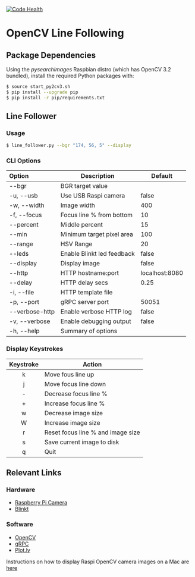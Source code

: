 [![Code Health](https://landscape.io/github/athenian-robotics/line-following/master/landscape.svg?style=flat)](https://landscape.io/github/athenian-robotics/line-following/master)

# OpenCV Line Following

## Package Dependencies

Using the *pysearchimages* Raspbian distro (which has OpenCV 3.2 bundled),
install the required Python packages with: 

```bash
$ source start_py2cv3.sh
$ pip install --upgrade pip
$ pip install -r pip/requirements.txt
```

## Line Follower

### Usage 

```bash
$ line_follower.py --bgr "174, 56, 5" --display 
```

### CLI Options

| Option         | Description                                        | Default        |
|:---------------|----------------------------------------------------|----------------|
| --bgr          | BGR target value                                   |                |
| -u, --usb      | Use USB Raspi camera                               | false          |
| -w, --width    | Image width                                        | 400            |
| -f, --focus    | Focus line % from bottom                           | 10             |
| --percent      | Middle percent                                     | 15             |
| --min          | Minimum target pixel area                          | 100            |
| --range        | HSV Range                                          | 20             |
| --leds         | Enable Blinkt led feedback                         | false          |
| --display      | Display image                                      | false          |
| --http         | HTTP hostname:port                                 | localhost:8080 |
| --delay        | HTTP delay secs                                    | 0.25           |
| -i, --file     | HTTP template file                                 |                |
| -p, --port     | gRPC server port                                   | 50051          |
| --verbose-http | Enable verbose HTTP log                        | false          |
| -v, --verbose  | Enable debugging output                            | false          |
| -h, --help     | Summary of options                                 |                |

### Display Keystrokes

| Keystroke  | Action                                             |
|:----------:|----------------------------------------------------|
| k          | Move fous line up                                  |
| j          | Move focus line down                               |
| -          | Decrease focus line %                              |
| +          | Increase focus line %                              |
| w          | Decrease image size                                |
| W          | Increase image size                                |
| r          | Reset focus line % and image size                  |
| s          | Save current image to disk                         |
| q          | Quit                                               |

## Relevant Links

### Hardware
* [Raspberry Pi Camera](https://www.adafruit.com/products/3099)
* [Blinkt](http://www.athenian-robotics.org/blinkt/)

### Software
* [OpenCV](http://www.athenian-robotics.org/opencv/)
* [gRPC](http://www.athenian-robotics.org/grpc/)
* [Plot.ly](http://www.athenian-robotics.org/plotly/)

Instructions on how to display Raspi OpenCV camera images on a Mac are 
[here](http://www.athenian-robotics.org/opencv/)
